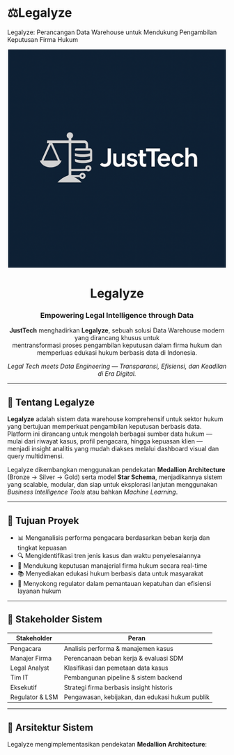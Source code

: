 # ⚖️Legalyze
Legalyze: Perancangan Data Warehouse untuk Mendukung Pengambilan Keputusan Firma Hukum

<p align="center">
  <img src= "JustTeach_Logo.png" alt="JustTeach Logo" width="500">
</p>

<h1 align="center">Legalyze</h1>
<h3 align="center">Empowering Legal Intelligence through Data</h3>

<p align="center">
  <strong>JustTech</strong> menghadirkan <strong>Legalyze</strong>, sebuah solusi Data Warehouse modern yang dirancang khusus untuk <br/>
  mentransformasi proses pengambilan keputusan dalam firma hukum dan memperluas edukasi hukum berbasis data di Indonesia.
</p>

<p align="center">
  <em>Legal Tech meets Data Engineering — Transparansi, Efisiensi, dan Keadilan di Era Digital.</em>
</p>

---

## 📘 Tentang Legalyze

**Legalyze** adalah sistem data warehouse komprehensif untuk sektor hukum yang bertujuan memperkuat pengambilan keputusan berbasis data. Platform ini dirancang untuk mengolah berbagai sumber data hukum — mulai dari riwayat kasus, profil pengacara, hingga kepuasan klien — menjadi insight analitis yang mudah diakses melalui dashboard visual dan query multidimensi.

Legalyze dikembangkan menggunakan pendekatan **Medallion Architecture** (Bronze → Silver → Gold) serta model **Star Schema**, menjadikannya sistem yang scalable, modular, dan siap untuk eksplorasi lanjutan menggunakan *Business Intelligence Tools* atau bahkan *Machine Learning*.

---

## 🎯 Tujuan Proyek

- 📊 Menganalisis performa pengacara berdasarkan beban kerja dan tingkat kepuasan
- 🔍 Mengidentifikasi tren jenis kasus dan waktu penyelesaiannya
- 💼 Mendukung keputusan manajerial firma hukum secara real-time
- 📚 Menyediakan edukasi hukum berbasis data untuk masyarakat
- 🧭 Menyokong regulator dalam pemantauan kepatuhan dan efisiensi layanan hukum

---

## 👥 Stakeholder Sistem

| Stakeholder | Peran |
|-------------|-------|
| Pengacara | Analisis performa & manajemen kasus |
| Manajer Firma | Perencanaan beban kerja & evaluasi SDM |
| Legal Analyst | Klasifikasi dan pemetaan data kasus |
| Tim IT | Pembangunan pipeline & sistem backend |
| Eksekutif | Strategi firma berbasis insight historis |
| Regulator & LSM | Pengawasan, kebijakan, dan edukasi hukum publik |

---

## 🧱 Arsitektur Sistem

Legalyze mengimplementasikan pendekatan **Medallion Architecture**:


